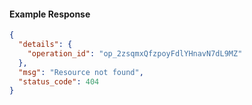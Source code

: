 <!-- Code generated for API Clients. DO NOT EDIT. -->

#### Example Response

```json
{
  "details": {
    "operation_id": "op_2zsqmxQfzpoyFdlYHnavN7dL9MZ"
  },
  "msg": "Resource not found",
  "status_code": 404
}
```
